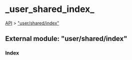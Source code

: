 # \_user\_shared\_index\_

[API](../../api-1.md) &gt; ["user/shared/index"](_user_shared_index_.md)

## External module: "user/shared/index"

### Index

